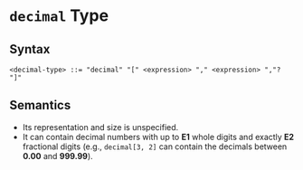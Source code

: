 # `decimal` Type

## Syntax

```
<decimal-type> ::= "decimal" "[" <expression> "," <expression> ","? "]"
```

## Semantics

- Its representation and size is unspecified.
- It can contain decimal numbers with up to **E1** whole digits and exactly **E2** fractional digits (e.g., `decimal[3, 2]` can contain the decimals between **0.00** and **999.99**).
